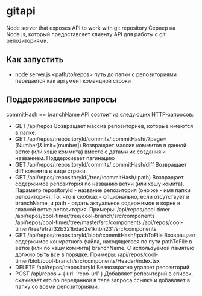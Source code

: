 # gitapi
Node server that exposes API to work with git repository
Сервер на Node.js, который предоставляет клиенту API для работы с git репозиториями.

## Как запустить
- node server.js <path/to/repos>
  путь до папки с репозиториями передается как аргумент командной строки

## Поддерживаемые запросы
commitHash == branchName
API состоит из следующих HTTP-запросов:
- GET /api/repos
  Возвращает массив репозиториев, которые имеются в папке.
- GET /api/repos/:repositoryId/commits/:commitHash(/?page=[Number]&limit=[munber])
  Возвращает массив коммитов в данной ветке (или хэше коммита) вместе с датами их создания и названием.
  Поддерживает пагинацию
- GET /api/repos/:repositoryId/commits/:commitHash/diff 
  Возвращает diff коммита в виде строки.
- GET /api/repos/:repositoryId(/tree/:commitHash/:path)
  Возвращает содержимое репозитория по названию ветки (или хэшу комита). Параметр repositoryId - название репозитория (оно же - имя папки репозитория). То, что в скобках - опционально, если отсутствует и branchName, и path - отдать актуальное содержимое в корне в главной ветке репозитория.
  Примеры:
  /api/repos/cool-timer
  /api/repos/cool-timer/tree/cool-branch/src/components
  /api/repos/cool-timer/tree/master/src/components
  /api/repos/cool-timer/tree/e1r2r32b321bdad2e1knbh231/src/components
- GET /api/repos/:repositoryId/blob/:commitHash/:pathToFile
  Возвращает содержимое конкретного файла, находящегося по пути pathToFile в ветке (или по хэшу коммита) branchName. С используемой памятью должно быть все в порядке.
  Примеры:
  /api/repos/cool-timer/blob/cool-branch/src/components/Header/index.tsx
- DELETE /api/repos/:repositoryId
  Безвозвратно удаляет репозиторий
- POST /api/repos + { url: ‘repo-url’ }
  Добавляет репозиторий в список, скачивает его по переданной в теле запроса ссылке и добавляет в папку со всеми репозиториями.
